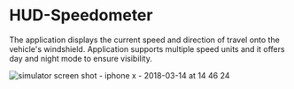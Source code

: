 # HUD-Speedometer
The application displays the current speed and direction of travel onto the vehicle's windshield. Application supports multiple speed units and it offers day and night mode to ensure visibility. 

![simulator screen shot - iphone x - 2018-03-14 at 14 46 24](https://user-images.githubusercontent.com/15697849/37443215-b8804f24-27d8-11e8-994a-f50dba30ada6.png)

